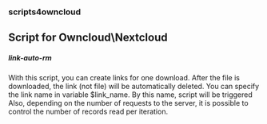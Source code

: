 ### scripts4owncloud
Script for Owncloud\Nextcloud
-----------------------------
##### link-auto-rm

With this script, you can create links for one download. After the file is downloaded, the link (not file) will be automatically deleted. 
You can specify the link name in variable $link_name. By this name, script will be triggered
Also, depending on the number of requests to the server, it is possible to control the number of records read per iteration.

